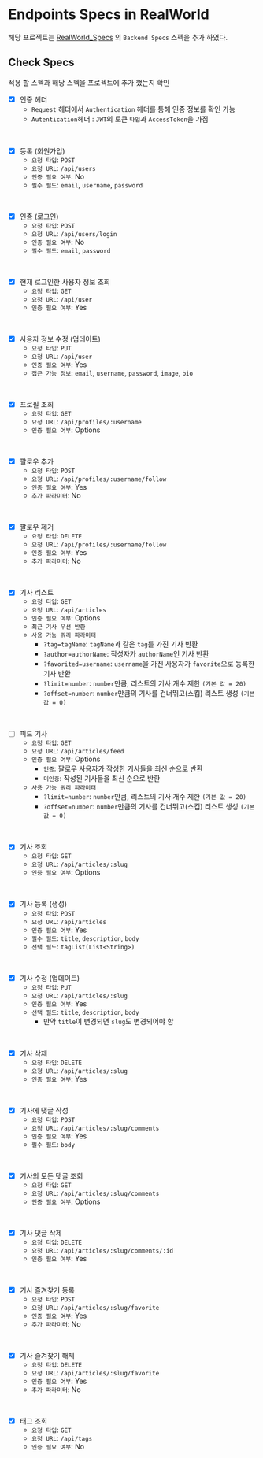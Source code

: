 # Endpoints Specs in RealWorld
해당 프로젝트는 [RealWorld_Specs](https://realworld-docs.netlify.app/docs/specs/backend-specs/endpoints) 의 `Backend Specs` 스펙을 추가 하였다.
## Check Specs
적용 할 스펙과 해당 스펙을 프로젝트에 추가 했는지 확인
- [x] 인증 헤더
  - `Request` 헤더에서 `Authentication` 헤더를 통해 인증 정보를 확인 가능
  - `Autentication`헤더 : `JWT`의 토큰 `타입`과 `AccessToken`을 가짐  
<br/>

- [x] 등록 (회원가입)
  - `요청 타입`: `POST`
  - `요청 URL`: `/api/users`
  - `인증 필요 여부`: No
  - `필수 필드`: `email`, `username`, `password`  
<br/>

- [x] 인증 (로그인)
  - `요청 타입`: `POST`
  - `요청 URL`: `/api/users/login`
  - `인증 필요 여부`: No
  - `필수 필드`: `email`, `password`  
<br/>

- [x] 현재 로그인한 사용자 정보 조회
    - `요청 타입`: `GET`
    - `요청 URL`: `/api/user`
    - `인증 필요 여부`: Yes  
<br/>

- [x] 사용자 정보 수정 (업데이트)
    - `요청 타입`: `PUT`
    - `요청 URL`: `/api/user`
    - `인증 필요 여부`: Yes
    - `접근 가능 정보`: `email`, `username`, `password`, `image`, `bio`  
<br/>

- [x] 프로필 조회
  - `요청 타입`: `GET`
  - `요청 URL`: `/api/profiles/:username`
  - `인증 필요 여부`: Options  
<br/>

- [x] 팔로우 추가
  - `요청 타입`: `POST`
  - `요청 URL`: `/api/profiles/:username/follow`
  - `인증 필요 여부`: Yes
  - `추가 파라미터`: No  
<br/>

- [x] 팔로우 제거
  - `요청 타입`: `DELETE`
  - `요청 URL`: `/api/profiles/:username/follow`
  - `인증 필요 여부`: Yes
  - `추가 파라미터`: No  
<br/>

- [x] 기사 리스트
  - `요청 타입`: `GET`
  - `요청 URL`: `/api/articles`
  - `인증 필요 여부`: Options
  - `최근 기사 우선 반환`
  - `사용 가능 쿼리 파라미터`
    - `?tag=tagName`: `tagName`과 같은 `tag`를 가진 기사 반환
    - `?author=authorName`: 작성자가 `authorName`인 기사 반환
    - `?favorited=username`: `username`을 가진 사용자가 `favorite`으로 등록한 기사 반환
    - `?limit=number`: `number`만큼, 리스트의 기사 개수 제한 `(기본 값 = 20)`
    - `?offset=number`: `number`만큼의 기사를 건너뛰고(스킵) 리스트 생성 `(기본 값 = 0)`  
<br/>

- [ ] 피드 기사
  - `요청 타입`: `GET`
  - `요청 URL`: `/api/articles/feed`
  - `인증 필요 여부`: Options
    - `인증`: 팔로우 사용자가 작성한 기사들을 최신 순으로 반환
    - `미인증`: 작성된 기사들을 최신 순으로 반환
  - `사용 가능 쿼리 파라미터`
    - `?limit=number`: `number`만큼, 리스트의 기사 개수 제한 `(기본 값 = 20)`
    - `?offset=number`: `number`만큼의 기사를 건너뛰고(스킵) 리스트 생성 `(기본 값 = 0)`  
<br/>

- [x] 기사 조회
  - `요청 타입`: `GET`
  - `요청 URL`: `/api/articles/:slug`
  - `인증 필요 여부`: Options    
<br/>

- [x] 기사 등록 (생성)
  - `요청 타입`: `POST`
  - `요청 URL`: `/api/articles`
  - `인증 필요 여부`: Yes
  - `필수 필드`: `title`, `description`, `body`
  - `선택 필드`: `tagList(List<String>)`  
<br/>

- [x] 기사 수정 (업데이트)
  - `요청 타입`: `PUT`
  - `요청 URL`: `/api/articles/:slug`
  - `인증 필요 여부`: Yes
  - `선택 필드`: `title`, `description`, `body`
    - 만약 `title`이 변경되면 `slug`도 변경되어야 함  
<br/>

- [x] 기사 삭제
  - `요청 타입`: `DELETE`
  - `요청 URL`: `/api/articles/:slug`
  - `인증 필요 여부`: Yes    
<br/>

- [x] 기사에 댓글 작성
  - `요청 타입`: `POST`
  - `요청 URL`: `/api/articles/:slug/comments`
  - `인증 필요 여부`: Yes
  - `필수 필드`: `body`  
<br/>

- [x] 기사의 모든 댓글 조회
  - `요청 타입`: `GET`
  - `요청 URL`: `/api/articles/:slug/comments`
  - `인증 필요 여부`: Options  
<br/>

- [x] 기사 댓글 삭제
  - `요청 타입`: `DELETE`
  - `요청 URL`: `/api/articles/:slug/comments/:id`
  - `인증 필요 여부`: Yes  
<br/>

- [x] 기사 즐겨찾기 등록
  - `요청 타입`: `POST`
  - `요청 URL`: `/api/articles/:slug/favorite`
  - `인증 필요 여부`: Yes
  - `추가 파라미터`: No  
<br/>

- [x] 기사 즐겨찾기 해제
  - `요청 타입`: `DELETE`
  - `요청 URL`: `/api/articles/:slug/favorite`
  - `인증 필요 여부`: Yes
  - `추가 파라미터`: No  
<br/>

- [x] 태그 조회
  - `요청 타입`: `GET`
  - `요청 URL`: `/api/tags`
  - `인증 필요 여부`: No